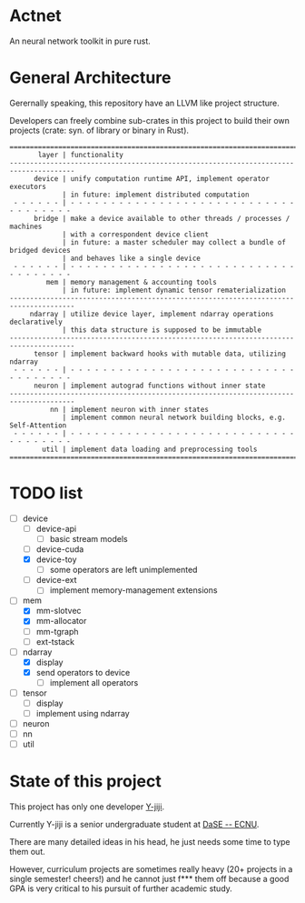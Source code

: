 # Actnet
An neural network toolkit in pure rust. 

# General Architecture

Gerernally speaking, this repository have an LLVM like project structure. 

Developers can freely combine sub-crates in this project to build their own projects (crate: syn. of library or binary in Rust). 

```
======================================================================================
       layer | functionality
--------------------------------------------------------------------------------------
      device | unify computation runtime API, implement operator executors
             | in future: implement distributed computation
 - - - - - - | - - - - - - - - - - - - - - - - - - - - - - - - - - - - - - - - - - - -
      bridge | make a device available to other threads / processes / machines
             | with a correspondent device client
             | in future: a master scheduler may collect a bundle of bridged devices 
             | and behaves like a single device
 - - - - - - | - - - - - - - - - - - - - - - - - - - - - - - - - - - - - - - - - - - -
         mem | memory management & accounting tools
             | in future: implement dynamic tensor rematerialization
--------------------------------------------------------------------------------------
     ndarray | utilize device layer, implement ndarray operations declaratively
             | this data structure is supposed to be immutable
--------------------------------------------------------------------------------------
      tensor | implement backward hooks with mutable data, utilizing ndarray
 - - - - - - | - - - - - - - - - - - - - - - - - - - - - - - - - - - - - - - - - - - -
      neuron | implement autograd functions without inner state
--------------------------------------------------------------------------------------
          nn | implement neuron with inner states
             | implement common neural network building blocks, e.g. Self-Attention
 - - - - - - | - - - - - - - - - - - - - - - - - - - - - - - - - - - - - - - - - - - -
        util | implement data loading and preprocessing tools
======================================================================================
```

# TODO list

- [ ] device
  - [ ] device-api
    - [ ] basic stream models
  
  - [ ] device-cuda
  - [x] device-toy
    - [ ] some operators are left unimplemented
  - [ ] device-ext
    - [ ] implement memory-management extensions
  
- [ ] mem
  - [x] mm-slotvec
  - [x] mm-allocator
  - [ ] mm-tgraph
  - [ ] ext-tstack
- [ ] ndarray
  - [x] display
  - [x] send operators to device
    - [ ] implement all operators
- [ ] tensor
  - [ ] display
  - [ ] implement using ndarray

- [ ] neuron
- [ ] nn
- [ ] util

# State of this project

This project has only one developer [Y-jiji](https://github.com/Y-jiji). 

Currently Y-jiji is a senior undergraduate student at [DaSE -- ECNU](https://www.ecnu.edu.cn/wzcd/xxgk/yxsz.htm). 

There are many detailed ideas in his head, he just needs some time to type them out. 

However, curriculum projects are sometimes really heavy (20+ projects in a single semester! cheers!) and he cannot just f\*\*\* them off because a good GPA is very critical to his pursuit of further academic study. 
